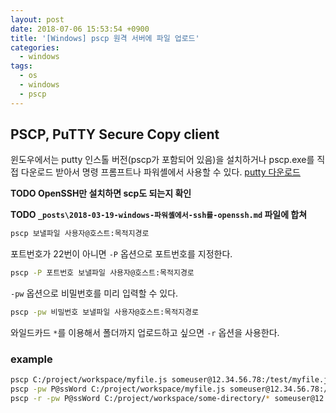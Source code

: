 ```yaml
---
layout: post
date: 2018-07-06 15:53:54 +0900
title: '[Windows] pscp 원격 서버에 파일 업로드'
categories:
  - windows
tags:
  - os
  - windows
  - pscp
---
```


## PSCP, PuTTY Secure Copy client

윈도우에서는 putty 인스톨 버전(pscp가 포함되어 있음)을 설치하거나 pscp.exe를 직접 다운로드 받아서 명령 프롬프트나 파워셸에서 사용할 수 있다.
[putty 다운로드](https://www.chiark.greenend.org.uk/~sgtatham/putty/latest.html)

**TODO OpenSSH만 설치하면 scp도 되는지 확인**

**TODO `_posts\2018-03-19-windows-파워셸에서-ssh를-openssh.md` 파일에 합쳐**

```bash
pscp 보낼파일 사용자@호스트:목적지경로
```

포트번호가 22번이 아니면 `-P` 옵션으로 포트번호를 지정한다.
```bash
pscp -P 포트번호 보낼파일 사용자@호스트:목적지경로
```

`-pw` 옵션으로 비밀번호를 미리 입력할 수 있다.
```bash
pscp -pw 비밀번호 보낼파일 사용자@호스트:목적지경로
```

와일드카드 `*`를 이용해서 폴더까지 업로드하고 싶으면 `-r` 옵션을 사용한다.

### example

```bash
pscp C:/project/workspace/myfile.js someuser@12.34.56.78:/test/myfile.js # 비밀번호 별도 입력
pscp -pw P@ssWord C:/project/workspace/myfile.js someuser@12.34.56.78:/test/myfile.js # 비밀번호도 같이
pscp -r -pw P@ssWord C:/project/workspace/some-directory/* someuser@12.34.56.78:/test-directory # 비밀번호를 미리 입력하며 폴더까지 재귀업로드
```
